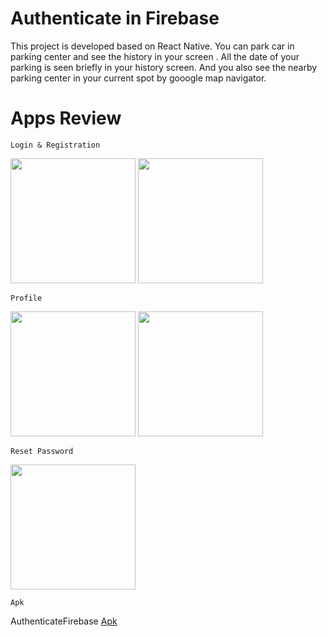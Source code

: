 # Authenticate in Firebase

This project is developed based on React Native. You can park car in parking center and see the history in your screen . All the date of your parking is seen briefly in your history screen.
And you also see the nearby parking center in your current spot by gooogle map navigator.

# Apps Review

`Login & Registration`

<p>
  <img src="https://github.com/Saruj-chy/RNFirebase/blob/main/image/signin.jfif"   width="200" >
  <img src="https://github.com/Saruj-chy/RNFirebase/blob/main/image/signup.jfif"   width="200" >

</p>

`Profile`

<p>
    <img src="https://github.com/Saruj-chy/RNFirebase/blob/main/image/profile.jfif"   width="200" >
    <img src="https://github.com/Saruj-chy/RNFirebase/blob/main/image/update_profile.jfif"   width="200" >

</p>

`Reset Password`

<p>
    <img src="https://github.com/Saruj-chy/RNFirebase/blob/main/image/resetpassword.jfif"   width="200" >
</p>

`Apk`

<p>

AuthenticateFirebase <a href ="https://github.com/Saruj-chy/RNFirebase/blob/main/android/app/release/app-release.apk?raw=true" > Apk </a> <br/>

</p>
